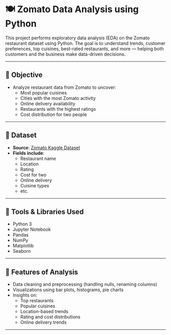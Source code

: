 
# 🍽️ Zomato Data Analysis using Python

This project performs exploratory data analysis (EDA) on the Zomato restaurant dataset using Python. The goal is to understand trends, customer preferences, top cuisines, best-rated restaurants, and more — helping both customers and the business make data-driven decisions.

---

## 📌 Objective

- Analyze restaurant data from Zomato to uncover:
  - Most popular cuisines
  - Cities with the most Zomato activity
  - Online delivery availability
  - Restaurants with the highest ratings
  - Cost distribution for two people

---

## 📂 Dataset

- **Source**: [Zomato Kaggle Dataset](https://www.kaggle.com/datasets/himanshupoddar/zomato-bangalore-restaurants)
- **Fields include**: 
  - Restaurant name
  - Location
  - Rating
  - Cost for two
  - Online delivery
  - Cuisine types
  - etc.

---

## 🧰 Tools & Libraries Used

- Python 3
- Jupyter Notebook
- Pandas
- NumPy
- Matplotlib
- Seaborn

---

## 🧪 Features of Analysis

- Data cleaning and preprocessing (handling nulls, renaming columns)
- Visualizations using bar plots, histograms, pie charts
- Insights on:
  - Top restaurants
  - Popular cuisines
  - Location-based trends
  - Rating and cost distributions
  - Online delivery trends

---


